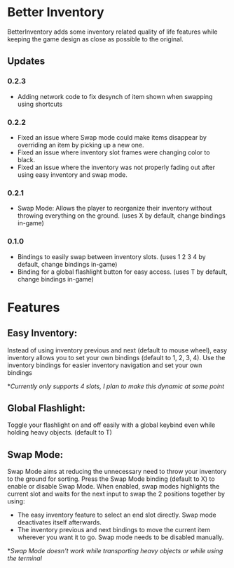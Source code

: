 # Better Inventory
BetterInventory adds some inventory related quality of life features while keeping the game design as close as possible to the original.

## Updates
### 0.2.3
- Adding network code to fix desynch of item shown when swapping using shortcuts

### 0.2.2
- Fixed an issue where Swap mode could make items disappear by overriding an item by picking up a new one.
- Fixed an issue where inventory slot frames were changing color to black.
- Fixed an issue where the inventory was not properly fading out after using easy inventory and swap mode.

### 0.2.1
- Swap Mode: Allows the player to reorganize their inventory without throwing everything on the ground. (uses X by default, change bindings in-game)

### 0.1.0
- Bindings to easily swap between inventory slots. (uses 1 2 3 4 by default, change bindings in-game)
- Binding for a global flashlight button for easy access. (uses T by default, change bindings in-game)

# Features
## Easy Inventory:
Instead of using inventory previous and next (default to mouse wheel), easy inventory allows you to set your own bindings (default to 1, 2, 3, 4).
Use the inventory bindings for easier inventory navigation and set your own bindings

\**Currently only supports 4 slots, I plan to make this dynamic at some point*

## Global Flashlight:
Toggle your flashlight on and off easily with a global keybind even while holding heavy objects. (default to T)

## Swap Mode:

Swap Mode aims at reducing the unnecessary need to throw your inventory to the ground for sorting.
Press the Swap Mode binding (default to X) to enable or disable Swap Mode.
When enabled, swap modes highlights the current slot and waits for the next input to swap the 2 positions together by using:
- The easy inventory feature to select an end slot directly. Swap mode deactivates itself afterwards.
- The inventory previous and next bindings to move the current item wherever you want it to go. Swap mode needs to be disabled manually.

\**Swap Mode doesn't work while transporting heavy objects or while using the terminal*
